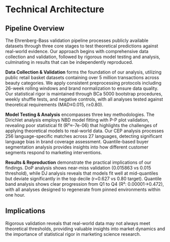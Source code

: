 # Technical Architecture

## Pipeline Overview

The Ehrenberg-Bass validation pipeline processes publicly available datasets through three core stages to test theoretical predictions against real-world evidence. Our approach begins with comprehensive data collection and validation, followed by rigorous model testing and analysis, culminating in results that can be independently reproduced.

**Data Collection & Validation** forms the foundation of our analysis, utilizing public retail basket datasets containing over 5 million transactions across beauty categories. We apply consistent preprocessing protocols including 26-week rolling windows and brand normalization to ensure data quality. Our statistical rigor is maintained through BCa 5000 bootstrap procedures, weekly shuffle tests, and negative controls, with all analyses tested against theoretical requirements (MAD≤0.015, r≥0.80).

**Model Testing & Analysis** encompasses three key methodologies. The Dirichlet analysis employs NBD model fitting with P-P plot validation, revealing poor statistical fit (R²≈-7e-06) that highlights the challenges of applying theoretical models to real-world data. Our CEP analysis processes 256 language-specific matches across 27 languages, detecting significant language bias in brand coverage assessment. Quantile-based buyer segmentation analysis provides insights into how different customer segments respond to marketing interventions.

**Results & Reproduction** demonstrate the practical implications of our findings. DoP analysis shows near-miss validation (0.015863 vs 0.015 threshold), while DJ analysis reveals that models fit well at mid-quantiles but deviate significantly in the top decile (r=0.627 vs 0.80 target). Quantile band analysis shows clear progression from Q1 to Q4 (R²: 0.00001→0.472), with all analyses designed to regenerate from pinned environments within one hour.

## Implications

Rigorous validation reveals that real-world data may not always meet theoretical thresholds, providing valuable insights into market dynamics and the importance of statistical rigor in marketing science research.